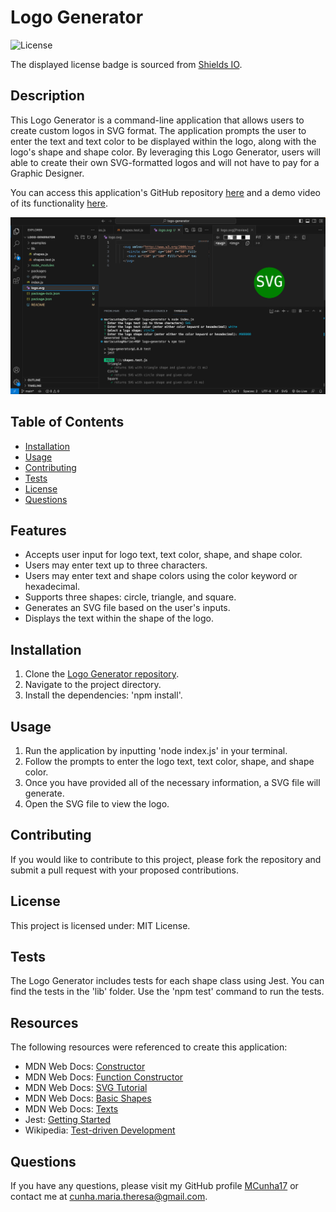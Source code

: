 # Logo Generator

![License](https://img.shields.io/badge/license-MIT%20License-blue.svg)

The displayed license badge is sourced from <a href="https://shields.io/category/license">Shields IO</a>.

## Description
This Logo Generator is a command-line application that allows users to create custom logos in SVG format. The application prompts the user to enter the text and text color to be displayed within the logo, along with the logo's shape and shape color. By leveraging this Logo Generator, users will able to create their own SVG-formatted logos and will not have to pay for a Graphic Designer.

You can access this application's GitHub repository [here](https://github.com/MCunha17/logo-generator) and a demo video of its functionality [here](https://drive.google.com/file/d/1na0_E13N9XFGvsJWEmZcN4__VQPrVyEH/view?usp=sharing).

![Terminal screenshot of application](/images/logo-generator-screenshot.png)

## Table of Contents
* [Installation](#installation)
* [Usage](#usage)
* [Contributing](#contributing)
* [Tests](#tests)
* [License](#license)
* [Questions](#questions)

## Features
* Accepts user input for logo text, text color, shape, and shape color.
* Users may enter text up to three characters.
* Users may enter text and shape colors using the color keyword or hexadecimal.
* Supports three shapes: circle, triangle, and square.
* Generates an SVG file based on the user's inputs.
* Displays the text within the shape of the logo.

## Installation
1. Clone the [Logo Generator repository](https://github.com/MCunha17/logo-generator).
2. Navigate to the project directory.
3. Install the dependencies: 'npm install'.

## Usage
1. Run the application by inputting 'node index.js' in your terminal.
2. Follow the prompts to enter the logo text, text color, shape, and shape color.
3. Once you have provided all of the necessary information, a SVG file will generate.
4. Open the SVG file to view the logo.

## Contributing
If you would like to contribute to this project, please fork the repository and submit a pull request with your proposed contributions.

## License
This project is licensed under: MIT License.

## Tests
The Logo Generator includes tests for each shape class using Jest. You can find the tests in the 'lib' folder. Use the 'npm test' command to run the tests.

## Resources
The following resources were referenced to create this application:
* MDN Web Docs: [Constructor](https://developer.mozilla.org/en-US/docs/Web/JavaScript/Reference/Classes/constructor)
* MDN Web Docs: [Function Constructor](https://developer.mozilla.org/en-US/docs/Web/JavaScript/Reference/Global_Objects/Function/Function)
* MDN Web Docs: [SVG Tutorial](https://developer.mozilla.org/en-US/docs/Web/SVG/Tutorial)
* MDN Web Docs: [Basic Shapes](https://developer.mozilla.org/en-US/docs/Web/SVG/Tutorial/Basic_Shapes)
* MDN Web Docs: [Texts](https://developer.mozilla.org/en-US/docs/Web/SVG/Tutorial/Texts)
* Jest: [Getting Started](https://jestjs.io/docs/getting-started)
* Wikipedia: [Test-driven Development](https://en.wikipedia.org/wiki/Test-driven_development)

## Questions
If you have any questions, please visit my GitHub profile [MCunha17](https://github.com/MCunha17) or contact me at cunha.maria.theresa@gmail.com.